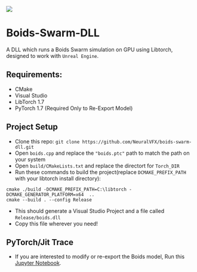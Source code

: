 ![](example.gif)
# Boids-Swarm-DLL
A DLL which runs a Boids Swarm simulation on GPU using Libtorch, designed to work with `Unreal Engine`.

## Requirements:
- CMake
- Visual Studio
- LibTorch 1.7
- PyTorch 1.7 (Required Only to Re-Export Model)

## Project Setup
- Clone this repo: `git clone https://github.com/NeuralVFX/boids-swarm-dll.git`
- Open `boids.cpp` and replace the `"boids.ptc"` path to match the path on your system
- Open `build/CMakeLists.txt` and replace the directort for `Torch_DIR`
- Run these commands to build the project(replace `DCMAKE_PREFIX_PATH` with your libtorch install directory):
```
cmake ./build -DCMAKE_PREFIX_PATH=C:\libtorch -DCMAKE_GENERATOR_PLATFORM=x64  ..
cmake --build . --config Release
```
- This should generate a Visual Studio Project and a file called `Release/boids.dll`
- Copy this file wherever you need!

## PyTorch/Jit Trace
- If you are interested to modify or re-export the Boids model, Run this [Jupyter Notebook](BoidsJitExport.ipynb).

